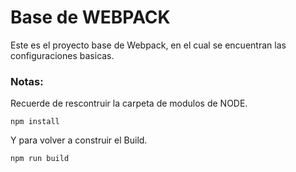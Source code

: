 # Base de WEBPACK
 Este es el proyecto base de Webpack, en el cual se encuentran las configuraciones basicas.

 ### Notas:

 Recuerde de rescontruir la carpeta de modulos de NODE.

```
npm install
```
Y para volver a construir el Build.
```
npm run build
```
